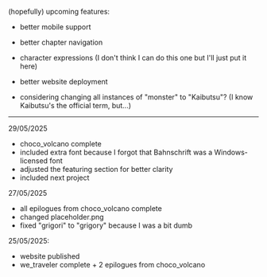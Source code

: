 (hopefully) upcoming features:
- better mobile support
- better chapter navigation
- character expressions (I don't think I can do this one but I'll just put it here)
- better website deployment

- considering changing all instances of "monster" to "Kaibutsu"?
(I know Kaibutsu's the official term, but...)

-------------------------------------------

29/05/2025
- choco_volcano complete
- included extra font because I forgot that Bahnschrift was a Windows-licensed font
- adjusted the featuring section for better clarity
- included next project

27/05/2025
- all epilogues from choco_volcano complete
- changed placeholder.png
- fixed "grigori" to "grigory" because I was a bit dumb

25/05/2025:
- website published
- we_traveler complete + 2 epilogues from choco_volcano
